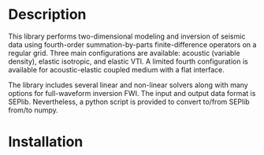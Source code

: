 # Description

This library performs two-dimensional modeling and inversion of seismic data using fourth-order summation-by-parts finite-difference operators on a regular grid. Three main configurations are available: acoustic (variable density), elastic isotropic, and elastic VTI. A limited fourth configuration is available for acoustic-elastic coupled medium with a flat interface.

The library includes several linear and non-linear solvers along with many options for full-waveform inversion FWI. The input and output data format is SEPlib. Nevertheless, a python script is provided to convert to/from SEPlib from/to numpy.

# Installation

